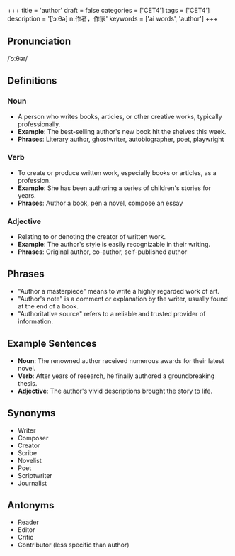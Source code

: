 +++
title = 'author'
draft = false
categories = ['CET4']
tags = ['CET4']
description = '[ˈɔːθə] n.作者，作家'
keywords = ['ai words', 'author']
+++

## Pronunciation
/ˈɔːθər/

## Definitions
### Noun
- A person who writes books, articles, or other creative works, typically professionally.
- **Example**: The best-selling author's new book hit the shelves this week.
- **Phrases**: Literary author, ghostwriter, autobiographer, poet, playwright

### Verb
- To create or produce written work, especially books or articles, as a profession.
- **Example**: She has been authoring a series of children's stories for years.
- **Phrases**: Author a book, pen a novel, compose an essay

### Adjective
- Relating to or denoting the creator of written work.
- **Example**: The author's style is easily recognizable in their writing.
- **Phrases**: Original author, co-author, self-published author

## Phrases
- "Author a masterpiece" means to write a highly regarded work of art.
- "Author's note" is a comment or explanation by the writer, usually found at the end of a book.
- "Authoritative source" refers to a reliable and trusted provider of information.

## Example Sentences
- **Noun**: The renowned author received numerous awards for their latest novel.
- **Verb**: After years of research, he finally authored a groundbreaking thesis.
- **Adjective**: The author's vivid descriptions brought the story to life.

## Synonyms
- Writer
- Composer
- Creator
- Scribe
- Novelist
- Poet
- Scriptwriter
- Journalist

## Antonyms
- Reader
- Editor
- Critic
- Contributor (less specific than author)
